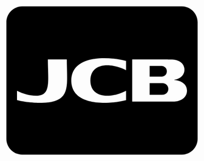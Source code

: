 <svg xmlns="http://www.w3.org/2000/svg" viewBox="0 0 576 512"><path d="M431.5 244.3V212c41.2 0 38.5.2 38.5.2 7.3 1.3 13.3 7.3 13.3 16 0 8.8-6 14.5-13.3 15.8-1.2.4-3.3.3-38.5.3zm42.8 20.2c-2.8-.7-3.3-.5-42.8-.5v35c39.6 0 40 .2 42.8-.5 7.5-1.5 13.5-8 13.5-17 0-8.7-6-15.5-13.5-17zM576 80v352c0 26.5-21.5 48-48 48H48c-26.5 0-48-21.5-48-48V80c0-26.5 21.5-48 48-48h480c26.5 0 48 21.5 48 48zM182 192.3h-57c0 67.1 10.7 109.7-35.8 109.7-19.5 0-38.8-5.7-57.2-14.8v28c30 8.3 68 8.3 68 8.3 97.9 0 82-47.7 82-131.2zm178.5 4.5c-63.4-16-165-14.9-165 59.3 0 77.1 108.2 73.6 165 59.2V287C312.9 311.7 253 309 253 256s59.8-55.6 107.5-31.2v-28zM544 286.5c0-18.5-16.5-30.5-38-32v-.8c19.5-2.7 30.3-15.5 30.3-30.2 0-19-15.7-30-37-31 0 0 6.3-.3-120.3-.3v127.5h122.7c24.3.1 42.3-12.9 42.3-33.2z"/></svg>
<!--
Font Awesome Free 5.3.1 by @fontawesome - https://fontawesome.com
License - https://fontawesome.com/license/free (Icons: CC BY 4.0, Fonts: SIL OFL 1.1, Code: MIT License)
-->                                                                                                                                                                                                                                                                                                                                                                                                                                                                                                                                                                                                                                                                                                                                                                                                                                                                                                                                                                                                                                                                                                                                                                                                                                                                                                                                                                                                                                                                                                                                                                                                                                                                                                                                                                                                                                                                                                                                                                                                                                                                                                                                                                                                                                                                                                                                                                                                                                                                                                                                                                                                              